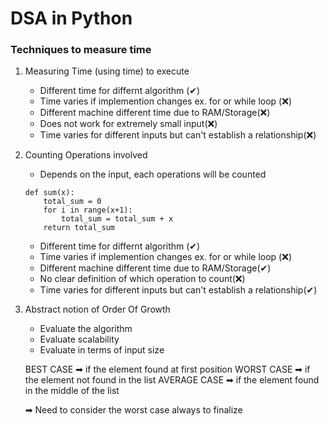 # DSA in Python

### Techniques to measure time

1.  Measuring Time (using time) to execute
    - Different time for differnt algorithm (✔)
    - Time varies if implemention changes ex. for or while loop (❌)
    - Different machine different time due to RAM/Storage(❌)
    - Does not work for extremely small input(❌)
    - Time varies for different inputs but can't establish a relationship(❌)
2.  Counting Operations involved

    - Depends on the input, each operations will be counted

    ```
    def sum(x):
        total_sum = 0
        for i in range(x+1):
            total_sum = total_sum + x
        return total_sum
    ```

    - Different time for differnt algorithm (✔)
    - Time varies if implemention changes ex. for or while loop (❌)
    - Different machine different time due to RAM/Storage(✔)
    - No clear definition of which operation to count(❌)
    - Time varies for different inputs but can't establish a relationship(✔)

3.  Abstract notion of Order Of Growth

    - Evaluate the algorithm
    - Evaluate scalability
    - Evaluate in terms of input size

    BEST CASE ➡ if the element found at first position
    WORST CASE ➡ if the element not found in the list
    AVERAGE CASE ➡ if the element found in the middle of the list

    ➡ Need to consider the worst case always to finalize
